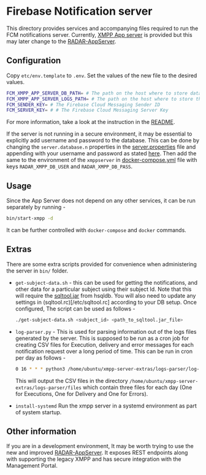 # Firebase Notification server

This directory provides services and accompanying files required to run the FCM notifications server. Currently, [XMPP App server](https://github.com/RADAR-base/fcmxmppserverv2) is provided but this may later change to the [RADAR-AppServer](https://github.com/RADAR-base/RADAR-Appserver).

## Configuration

Copy `etc/env.template` to `.env`. Set the values of the new file to the desired values.

```sh
FCM_XMPP_APP_SERVER_DB_PATH= # The path on the host where to store database files
FCM_XMPP_APP_SERVER_LOGS_PATH= # The path on the host where to store the log files generated by the server
FCM_SENDER_KEY= # The Firebase Cloud Messaging Sender ID
FCM_SERVER_KEY= # # The Firebase Cloud Messaging Server Key
```

For more information, take a look at the instruction in the [README](https://github.com/RADAR-base/fcmxmppserverv2).

If the server is not running in a secure environment, it may be essential to explicitly add username and password to the database.
This can be done by changing the `server.database.n` properties in the [server.properties](/etc/server.properties) file and appending with your username and password as stated [here](http://hsqldb.org/doc/guide/guide.html#N15798). Then add the same to the environment of the `xmppserver` in [docker-compose.yml](/docker-compose.yml) file with keys `RADAR_XMPP_DB_USER` and `RADAR_XMPP_DB_PASS`.

## Usage

Since the App Server does not depend on any other services, it can be run separately by running -

```sh
bin/start-xmpp -d
```

It can be further controlled with `docker-compose` and `docker` commands.

## Extras

There are some extra scripts provided for convenience when administering the server in `bin/` folder.

- `get-subject-data.sh` -  this can be used for getting the notifications, and other data for a particular subject using their subject Id. Note that this will require the [sqltool.jar](http://hsqldb.org/doc/2.0/util-guide/sqltool-chapt.html) from hsqldb. You will also need to update any settings in (sqltool.rc)[/etc/sqltool.rc] according to your DB setup. Once configured, The script can be used as follows -
    ```sh
    ./get-subject-data.sh <subject_id> <path_to_sqltool.jar_file>
    ```

- `log-parser.py` - This is used for parsing information out of the logs files generated by the server. This is supposed to be run as a cron job for creating CSV files for Execution, delivery and error messages for each notification request over a long period of time. This can be run in cron per day as follows -
    ```sh
    0 16 * * * python3 /home/ubuntu/xmpp-server-extras/logs-parser/log-parser.py /usr/local/var/lib/radar/xmpp/hsql/logs/ /home/ubuntu/xmpp-server-extras/logs-parser/files >> /home/ubuntu/log-parser-run.log 2>&1
    ```
    This will output the CSV files in the directory `/home/ubuntu/xmpp-server-extras/logs-parser/files` which contain three files for each day (One for Executions, One for Delivery and One for Errors).

- `install-systemd` Run the xmpp server in a systemd environment as part of system startup.

## Other information

If you are in a development environment, It may be worth trying to use the new and improved [RADAR-AppServer](https://github.com/RADAR-base/RADAR-Appserver/tree/dev). It exposes REST endpoints along with supporting the legacy XMPP and has secure integration with the Management Portal.
